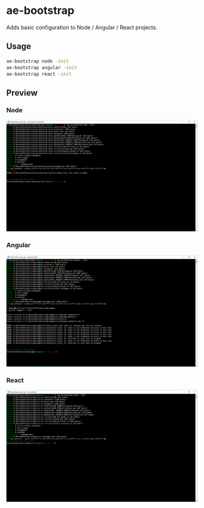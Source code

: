 # ae-bootstrap

Adds basic configuration to Node / Angular / React projects.

## Usage

```bash
ae-bootstrap node -init
ae-bootstrap angular -init
ae-bootstrap react -init
```

## Preview

### Node

[![node](./screenshots/node.png)](./screenshots/node.png)

### Angular

[![angular](./screenshots/angular.png)](./screenshots/angular.png)

### React

[![react](./screenshots/react.png)](./screenshots/react.png)
